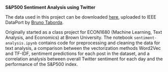 **S&P500 Sentiment Analysis using Twitter**

The data used in this project can be downloaded [here](https://ieee-dataport.org/open-access/stock-market-tweets-data), uploaded to IEEE DataPort by [Bruno Taborda](https://ieee-dataport.org/authors/bruno-taborda).

Originally started as a class project for ECON1680 (Machine Learning, Text Analysis, and Economics) at Brown University. 
The notebook `sentiment-analysis.ipynb` contains code for preprocessing and cleaning the data for text analysis, a comparison between the vectorization methods Word2Vec and TF-IDF, sentiment predictions for each post in the dataset, and a correlation analysis between overall Twitter sentiment for each day and the performance of the S&P500 index.
